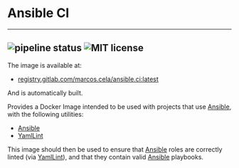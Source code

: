 # Ansible CI
---
![pipeline status](https://gitlab.com/Marcos.Cela/ansible.ci/badges/master/pipeline.svg)
![MIT license](https://img.shields.io/static/v1.svg?label=license&message=MIT&color=blue&style=flat-square)
---
The image is available at:
- [registry.gitlab.com/marcos.cela/ansible.ci:latest]

And is automatically built.

Provides a Docker Image intended to be used with projects that use [Ansible], with the
following utilities:

- [Ansible]
- [YamlLint]

This image should then be used to ensure that [Ansible] roles are correctly linted (via
[YamlLint]), and that they contain valid [Ansible] playbooks.

[Ansible]: https://docs.ansible.com/
[YamlLint]: https://github.com/adrienverge/yamllint
[registry.gitlab.com/marcos.cela/ansible.ci:latest]: https://gitlab.com/Marcos.Cela/ansible.ci/container_registry